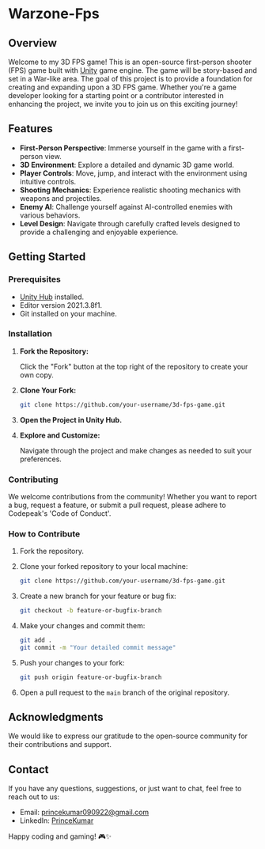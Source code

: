 # Warzone-Fps

## Overview

Welcome to my 3D FPS game! This is an open-source first-person shooter (FPS) game built with [Unity](https://unity.com/) game engine. The game will be story-based and set in a War-like area. The goal of this project is to provide a foundation for creating and expanding upon a 3D FPS game. Whether you're a game developer looking for a starting point or a contributor interested in enhancing the project, we invite you to join us on this exciting journey!

## Features

- **First-Person Perspective**: Immerse yourself in the game with a first-person view.
- **3D Environment**: Explore a detailed and dynamic 3D game world.
- **Player Controls**: Move, jump, and interact with the environment using intuitive controls.
- **Shooting Mechanics**: Experience realistic shooting mechanics with weapons and projectiles.
- **Enemy AI**: Challenge yourself against AI-controlled enemies with various behaviors.
- **Level Design**: Navigate through carefully crafted levels designed to provide a challenging and enjoyable experience.

## Getting Started

### Prerequisites

- [Unity Hub](https://unity.com/) installed.
- Editor version 2021.3.8f1.
- Git installed on your machine.

### Installation

1. **Fork the Repository:**

    Click the "Fork" button at the top right of the repository to create your own copy.

2. **Clone Your Fork:**

    ```bash
    git clone https://github.com/your-username/3d-fps-game.git
    ```

3. **Open the Project in Unity Hub.**

4. **Explore and Customize:**

    Navigate through the project and make changes as needed to suit your preferences.

### Contributing

We welcome contributions from the community! Whether you want to report a bug, request a feature, or submit a pull request, please adhere to Codepeak's 'Code of Conduct'.

### How to Contribute

1. Fork the repository.
2. Clone your forked repository to your local machine:

    ```bash
    git clone https://github.com/your-username/3d-fps-game.git
    ```

3. Create a new branch for your feature or bug fix:

    ```bash
    git checkout -b feature-or-bugfix-branch
    ```

4. Make your changes and commit them:

    ```bash
    git add .
    git commit -m "Your detailed commit message"
    ```

5. Push your changes to your fork:

    ```bash
    git push origin feature-or-bugfix-branch
    ```

6. Open a pull request to the `main` branch of the original repository.


## Acknowledgments

We would like to express our gratitude to the open-source community for their contributions and support.

## Contact

If you have any questions, suggestions, or just want to chat, feel free to reach out to us:

- Email: princekumar090922@gmail.com
- LinkedIn: [PrinceKumar](https://www.linkedin.com/in/prince-kumar-390864228/)

Happy coding and gaming! 🎮✨

